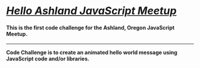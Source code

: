 # _[Hello Ashland JavaScript Meetup](#)_

#### This is the first code challenge for the Ashland, Oregon JavaScript Meetup.

------

**Code Challenge is to create an animated hello world message using JavaScript code and/or libraries.**
